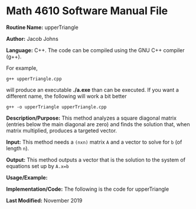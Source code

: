 # Math 4610 Software Manual File

**Routine Name:** upperTriangle

**Author:** Jacob Johns

**Language:** C++. The code can be compiled using the GNU C++ compiler (g++).

For example,

    g++ upperTriangle.cpp

will produce an executable **./a.exe** than can be executed. If you want a different name, the following will work a bit
better

    g++ -o upperTriangle upperTriangle.cpp

**Description/Purpose:** This method analyzes a square diagonal matrix (entries below the main diagonal are zero) and finds the solution that, when matrix multiplied, produces a targeted vector.

**Input:** This method needs a `(nxn)` matrix `A` and a vector to solve for `b` (of length `n`).

**Output:** This method outputs a vector that is the solution to the system of equations set up by `A.x=b`

**Usage/Example:**



**Implementation/Code:** The following is the code for upperTriangle



**Last Modified:** November 2019
